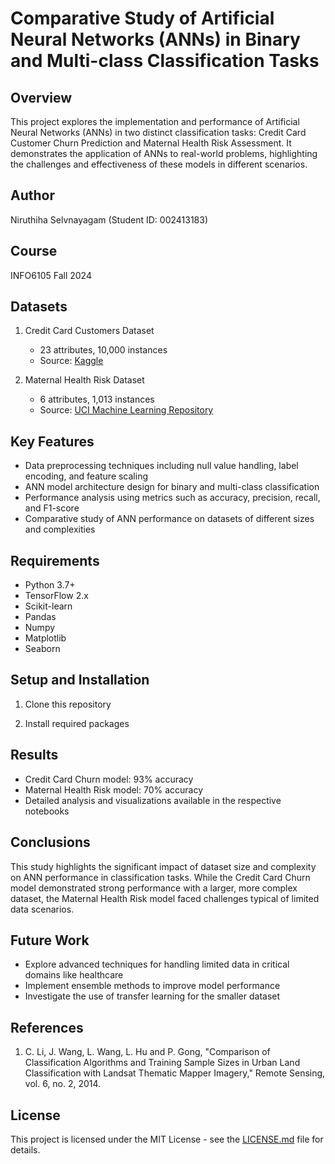 # Comparative Study of Artificial Neural Networks (ANNs) in Binary and Multi-class Classification Tasks

## Overview
This project explores the implementation and performance of Artificial Neural Networks (ANNs) in two distinct classification tasks: Credit Card Customer Churn Prediction and Maternal Health Risk Assessment. It demonstrates the application of ANNs to real-world problems, highlighting the challenges and effectiveness of these models in different scenarios.

## Author
Niruthiha Selvnayagam (Student ID: 002413183)

## Course
INFO6105 Fall 2024

## Datasets
1. Credit Card Customers Dataset
   - 23 attributes, 10,000 instances
   - Source: [Kaggle](https://www.kaggle.com/datasets/sakshigoyal7/credit-card-customers)

2. Maternal Health Risk Dataset
   - 6 attributes, 1,013 instances
   - Source: [UCI Machine Learning Repository](https://archive.ics.uci.edu/dataset/863/maternal+health+risk)

## Key Features
- Data preprocessing techniques including null value handling, label encoding, and feature scaling
- ANN model architecture design for binary and multi-class classification
- Performance analysis using metrics such as accuracy, precision, recall, and F1-score
- Comparative study of ANN performance on datasets of different sizes and complexities

## Requirements
- Python 3.7+
- TensorFlow 2.x
- Scikit-learn
- Pandas
- Numpy
- Matplotlib
- Seaborn

## Setup and Installation
1. Clone this repository

2. Install required packages

## Results
- Credit Card Churn model: 93% accuracy
- Maternal Health Risk model: 70% accuracy
- Detailed analysis and visualizations available in the respective notebooks

## Conclusions
This study highlights the significant impact of dataset size and complexity on ANN performance in classification tasks. While the Credit Card Churn model demonstrated strong performance with a larger, more complex dataset, the Maternal Health Risk model faced challenges typical of limited data scenarios.

## Future Work
- Explore advanced techniques for handling limited data in critical domains like healthcare
- Implement ensemble methods to improve model performance
- Investigate the use of transfer learning for the smaller dataset

## References
1. C. Li, J. Wang, L. Wang, L. Hu and P. Gong, "Comparison of Classification Algorithms and Training Sample Sizes in Urban Land Classification with Landsat Thematic Mapper Imagery," Remote Sensing, vol. 6, no. 2, 2014.

## License
This project is licensed under the MIT License - see the [LICENSE.md](LICENSE.md) file for details.
